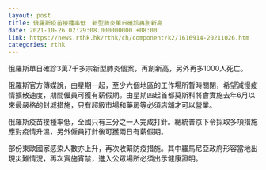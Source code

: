 ```yaml
---
layout: post
title: 俄羅斯疫苗接種率低　新型肺炎單日確診再創新高
date: 2021-10-26 02:29:08.000000000 +08:00
link: https://news.rthk.hk/rthk/ch/component/k2/1616914-20211026.htm
categories: rthk
---
```


俄羅斯單日確診3萬7千多宗新型肺炎個案，再創新高，另外再多1000人死亡。

俄羅斯官方傳媒說，由星期一起，至少六個地區的工作場所暫時關閉，希望減慢疫情擴散速度，期間僱員可獲有薪假期。由星期四起首都莫斯科將會實施去年6月以來最嚴格的封城措施，只有超級市場和藥房等必須店舖才可以營業。

俄羅斯疫苗接種率低，全國只有三分之一人完成打針。總統普京下令採取多項措施應對疫情升溫，另外僱員打針後可獲兩日有薪假期。 

部份東歐國家感染人數亦上升，再次收緊防疫措施。其中羅馬尼亞政府形容當地出現災難情況，再次實施宵禁，進入公眾場所必須出示健康證明。
